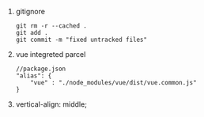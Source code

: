 1. gitignore
    ```
    git rm -r --cached .
    git add .
    git commit -m "fixed untracked files"
    ```
2. vue integreted parcel
    ```
    //package.json
    "alias": {
        "vue" : "./node_modules/vue/dist/vue.common.js"
    }
    ```
3. vertical-align: middle;